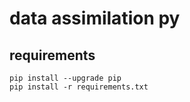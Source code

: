 # data assimilation py

## requirements

```
pip install --upgrade pip
pip install -r requirements.txt
```
